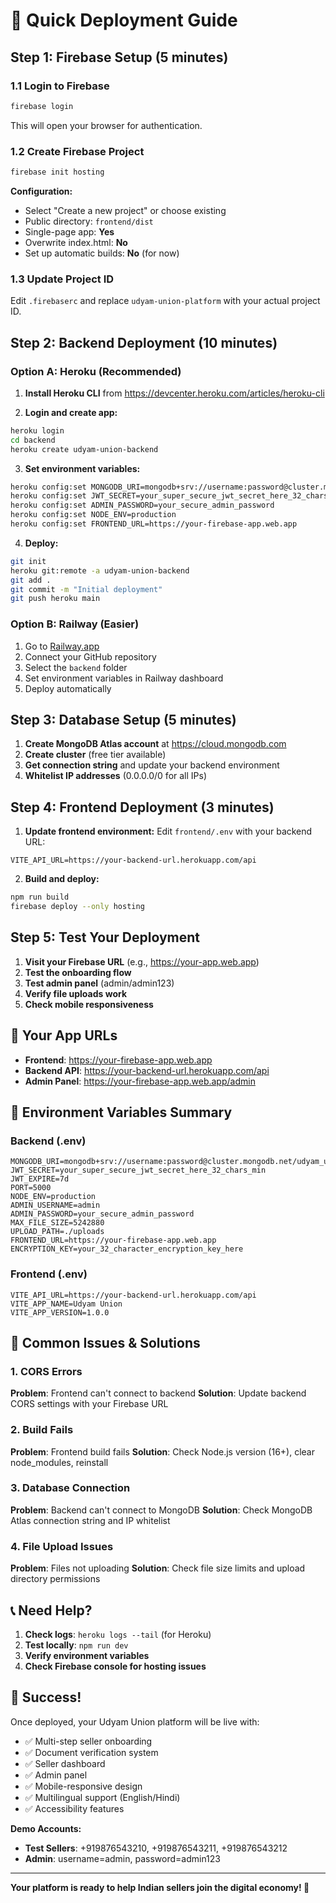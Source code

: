 # 🚀 Quick Deployment Guide

## Step 1: Firebase Setup (5 minutes)

### 1.1 Login to Firebase
```bash
firebase login
```
This will open your browser for authentication.

### 1.2 Create Firebase Project
```bash
firebase init hosting
```

**Configuration:**
- Select "Create a new project" or choose existing
- Public directory: `frontend/dist`
- Single-page app: **Yes**
- Overwrite index.html: **No**
- Set up automatic builds: **No** (for now)

### 1.3 Update Project ID
Edit `.firebaserc` and replace `udyam-union-platform` with your actual project ID.

## Step 2: Backend Deployment (10 minutes)

### Option A: Heroku (Recommended)

1. **Install Heroku CLI** from https://devcenter.heroku.com/articles/heroku-cli

2. **Login and create app:**
```bash
heroku login
cd backend
heroku create udyam-union-backend
```

3. **Set environment variables:**
```bash
heroku config:set MONGODB_URI=mongodb+srv://username:password@cluster.mongodb.net/udyam_union
heroku config:set JWT_SECRET=your_super_secure_jwt_secret_here_32_chars_min
heroku config:set ADMIN_PASSWORD=your_secure_admin_password
heroku config:set NODE_ENV=production
heroku config:set FRONTEND_URL=https://your-firebase-app.web.app
```

4. **Deploy:**
```bash
git init
heroku git:remote -a udyam-union-backend
git add .
git commit -m "Initial deployment"
git push heroku main
```

### Option B: Railway (Easier)

1. Go to [Railway.app](https://railway.app)
2. Connect your GitHub repository
3. Select the `backend` folder
4. Set environment variables in Railway dashboard
5. Deploy automatically

## Step 3: Database Setup (5 minutes)

1. **Create MongoDB Atlas account** at https://cloud.mongodb.com
2. **Create cluster** (free tier available)
3. **Get connection string** and update your backend environment
4. **Whitelist IP addresses** (0.0.0.0/0 for all IPs)

## Step 4: Frontend Deployment (3 minutes)

1. **Update frontend environment:**
Edit `frontend/.env` with your backend URL:
```env
VITE_API_URL=https://your-backend-url.herokuapp.com/api
```

2. **Build and deploy:**
```bash
npm run build
firebase deploy --only hosting
```

## Step 5: Test Your Deployment

1. **Visit your Firebase URL** (e.g., https://your-app.web.app)
2. **Test the onboarding flow**
3. **Test admin panel** (admin/admin123)
4. **Verify file uploads work**
5. **Check mobile responsiveness**

## 🎯 Your App URLs

- **Frontend**: https://your-firebase-app.web.app
- **Backend API**: https://your-backend-url.herokuapp.com/api
- **Admin Panel**: https://your-firebase-app.web.app/admin

## 🔧 Environment Variables Summary

### Backend (.env)
```env
MONGODB_URI=mongodb+srv://username:password@cluster.mongodb.net/udyam_union
JWT_SECRET=your_super_secure_jwt_secret_here_32_chars_min
JWT_EXPIRE=7d
PORT=5000
NODE_ENV=production
ADMIN_USERNAME=admin
ADMIN_PASSWORD=your_secure_admin_password
MAX_FILE_SIZE=5242880
UPLOAD_PATH=./uploads
FRONTEND_URL=https://your-firebase-app.web.app
ENCRYPTION_KEY=your_32_character_encryption_key_here
```

### Frontend (.env)
```env
VITE_API_URL=https://your-backend-url.herokuapp.com/api
VITE_APP_NAME=Udyam Union
VITE_APP_VERSION=1.0.0
```

## 🚨 Common Issues & Solutions

### 1. CORS Errors
**Problem**: Frontend can't connect to backend
**Solution**: Update backend CORS settings with your Firebase URL

### 2. Build Fails
**Problem**: Frontend build fails
**Solution**: Check Node.js version (16+), clear node_modules, reinstall

### 3. Database Connection
**Problem**: Backend can't connect to MongoDB
**Solution**: Check MongoDB Atlas connection string and IP whitelist

### 4. File Upload Issues
**Problem**: Files not uploading
**Solution**: Check file size limits and upload directory permissions

## 📞 Need Help?

1. **Check logs**: `heroku logs --tail` (for Heroku)
2. **Test locally**: `npm run dev`
3. **Verify environment variables**
4. **Check Firebase console for hosting issues**

## 🎉 Success!

Once deployed, your Udyam Union platform will be live with:
- ✅ Multi-step seller onboarding
- ✅ Document verification system
- ✅ Seller dashboard
- ✅ Admin panel
- ✅ Mobile-responsive design
- ✅ Multilingual support (English/Hindi)
- ✅ Accessibility features

**Demo Accounts:**
- **Test Sellers**: +919876543210, +919876543211, +919876543212
- **Admin**: username=admin, password=admin123

---

**Your platform is ready to help Indian sellers join the digital economy! 🚀**
